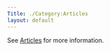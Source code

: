 ```yaml
---
Title: ./Category:Articles
layout: default
---
```


See [Articles]({{site.url}}/Articles "wikilink") for more information.

